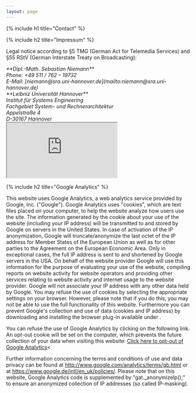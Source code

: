 ```yaml
---
layout: page
---
```

{% include h1 title="Contact" %}

{% include h2 title="Impressum" %}

Legal notice according to §5 TMG (German Act for Telemedia Services) and §55 RStV (German Interstate Treaty on Broadcasting):

<address>
**Dipl.-Math. Sebastian Niemann**<br>
Phone: +49 511 / 762 – 19732<br>
E-Mail: [niemann@sra.uni-hannover.de](mailto:niemann@sra.uni-hannover.de)</a>
</address>

<address>
**Leibniz Universität Hannover**<br>
Institut für Systems Engineering<br>
Fachgebiet System- und Rechnerarchitektur<br>
Appelstraße 4<br>
D-30167 Hannover
</address>

<div class="embed-responsive embed-responsive-16by9 text-center">
<iframe class="embed-responsive-item" src="https://www.google.com/maps/embed?pb=!1m14!1m8!1m3!1d10379709.003185757!2d8.419323221016729!3d50.569344244445766!3m2!1i1024!2i768!4f13.1!3m3!1m2!1s0x47b073629d48477b%3A0xad9aa9c71024c8af!2sLeibniz+Universit%C3%A4t+Hannover!5e0!3m2!1sen!2sus!4v1420163111597"></iframe>
</div>

{% include h2 title="Google Analytics" %}

<p>This website uses Google Analytics, a web analytics service provided by Google, Inc. ("Google"). Google Analytics uses "cookies", which are text files placed on your computer, to help the website analyze how users use the site. The information generated by the cookie about your use of the website (including your IP address) will be transmitted to and stored by Google on servers in the United States. In case of activation of the IP anonymization, Google will truncate/anonymize the last octet of the IP address for Member States of the European Union as well as for other parties to the Agreement on the European Economic Area. Only in exceptional cases, the full IP address is sent to and shortened by Google servers in the USA. On behalf of the website provider Google will use this information for the purpose of evaluating your use of the website, compiling reports on website activity for website operators and providing other services relating to website activity and internet usage to the website provider. Google will not associate your IP address with any other data held by Google. You may refuse the use of cookies by selecting the appropriate settings on your browser. However, please note that if you do this, you may not be able to use the full functionality of this website. Furthermore you can prevent Google's collection and use of data (cookies and IP address) by downloading and installing the browser plug-in available under <https://tools.google.com/dlpage/gaoptout?hl=en-GB>.

You can refuse the use of Google Analytics by clicking on the following link. An opt-out cookie will be set on the computer, which prevents the future collection of your data when visiting this website: <a href="javascript:gaOptout()">Click here to opt-out of Google Analytics</a><

Further information concerning the terms and conditions of use and data privacy can be found at <http://www.google.com/analytics/terms/gb.html> or at <https://www.google.de/intl/en_uk/policies/>. Please note that on this website, Google Analytics code is supplemented by "gat._anonymizeIp();" to ensure an anonymized collection of IP addresses (so called IP-masking).
